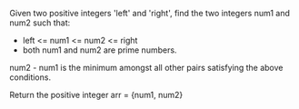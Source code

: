 Given two positive integers 'left' and 'right', find the two integers num1 and num2 such that:
 * left <= num1 <= num2 <= right
 * both num1 and num2 are prime numbers.

num2 - num1 is the minimum amongst all other pairs satisfying the above conditions.

Return the positive integer arr = {num1, num2}